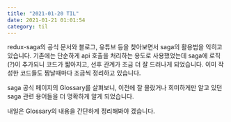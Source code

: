 ```yaml
---
title: "2021-01-20 TIL"
date: 2021-01-21 01:01:54
category: til
---
```


redux-saga의 공식 문서와 블로그, 유튜브 등을 찾아보면서 saga의 활용법을 익히고 있습니다. 기존에는 단순하게 api 호출을 처리하는 용도로 사용했었는데 saga에 로직(?)이 추가되니 코드가 짧아지고, 선후 관계가 조금 더 잘 드러나게 되었습니다. 이미 작성한 코드들도 짬날때마다 조금씩 정리하고 있습니다.

saga 공식 페이지의 Glossary를 살펴보니, 이전에 잘 몰랐거나 희미하게만 알고 있던 saga 관련 용어들을 더 명확하게 알게 되었습니다.

내일은 Glossary의 내용을 간단하게 정리해봐야 겠습니다.
